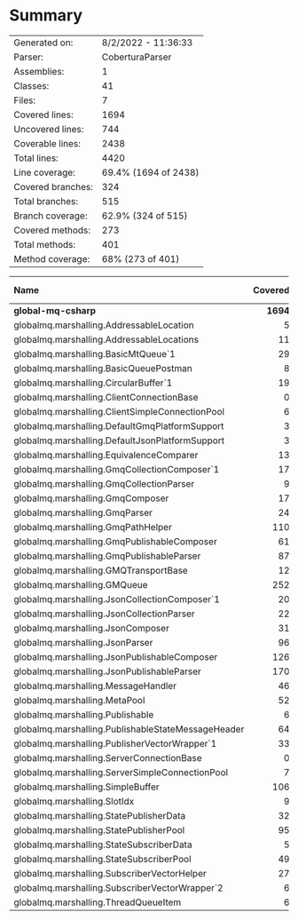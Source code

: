 ﻿# Summary
|||
|:---|:---|
| Generated on: | 8/2/2022 - 11:36:33 |
| Parser: | CoberturaParser |
| Assemblies: | 1 |
| Classes: | 41 |
| Files: | 7 |
| Covered lines: | 1694 |
| Uncovered lines: | 744 |
| Coverable lines: | 2438 |
| Total lines: | 4420 |
| Line coverage: | 69.4% (1694 of 2438) |
| Covered branches: | 324 |
| Total branches: | 515 |
| Branch coverage: | 62.9% (324 of 515) |
| Covered methods: | 273 |
| Total methods: | 401 |
| Method coverage: | 68% (273 of 401) |

|**Name**|**Covered**|**Uncovered**|**Coverable**|**Total**|**Line coverage**|**Covered**|**Total**|**Branch coverage**|**Covered**|**Total**|**Method coverage**|
|:---|---:|---:|---:|---:|---:|---:|---:|---:|---:|---:|---:|
|**global-mq-csharp**|**1694**|**744**|**2438**|**32286**|**69.4%**|**324**|**515**|**62.9%**|**273**|**401**|**68%**|
|globalmq.marshalling.AddressableLocation|5|0|5|1339|100%|0|0||1|1|100%|
|globalmq.marshalling.AddressableLocations|11|10|21|1339|52.3%|1|4|25%|3|4|75%|
|globalmq.marshalling.BasicMtQueue`1|29|11|40|170|72.5%|9|12|75%|3|4|75%|
|globalmq.marshalling.BasicQueuePostman|8|0|8|170|100%|0|0||2|2|100%|
|globalmq.marshalling.CircularBuffer`1|19|0|19|170|100%|1|2|50%|5|5|100%|
|globalmq.marshalling.ClientConnectionBase|0|35|35|867|0%|0|2|0%|0|11|0%|
|globalmq.marshalling.ClientSimpleConnectionPool|6|71|77|867|7.7%|0|6|0%|3|8|37.5%|
|globalmq.marshalling.DefaultGmqPlatformSupport|3|1|4|1339|75%|0|0||3|4|75%|
|globalmq.marshalling.DefaultJsonPlatformSupport|3|1|4|1339|75%|0|0||3|4|75%|
|globalmq.marshalling.EquivalenceComparer|13|4|17|276|76.4%|10|16|62.5%|1|1|100%|
|globalmq.marshalling.GmqCollectionComposer`1|17|6|23|276|73.9%|6|10|60%|4|6|66.6%|
|globalmq.marshalling.GmqCollectionParser|9|0|9|276|100%|2|2|100%|2|2|100%|
|globalmq.marshalling.GmqComposer|17|21|38|550|44.7%|0|0||6|13|46.1%|
|globalmq.marshalling.GmqParser|24|43|67|550|35.8%|4|12|33.3%|6|18|33.3%|
|globalmq.marshalling.GmqPathHelper|110|14|124|1339|88.7%|48|70|68.5%|5|5|100%|
|globalmq.marshalling.GmqPublishableComposer|61|7|68|954|89.7%|4|4|100%|19|22|86.3%|
|globalmq.marshalling.GmqPublishableParser|87|4|91|954|95.6%|6|6|100%|19|21|90.4%|
|globalmq.marshalling.GMQTransportBase|12|30|42|1339|28.5%|0|4|0%|2|5|40%|
|globalmq.marshalling.GMQueue|252|154|406|1339|62%|35|77|45.4%|26|35|74.2%|
|globalmq.marshalling.JsonCollectionComposer`1|20|6|26|276|76.9%|8|12|66.6%|4|6|66.6%|
|globalmq.marshalling.JsonCollectionParser|22|1|23|276|95.6%|5|6|83.3%|2|2|100%|
|globalmq.marshalling.JsonComposer|31|21|52|550|59.6%|0|0||9|16|56.2%|
|globalmq.marshalling.JsonParser|96|78|174|550|55.1%|49|70|70%|14|29|48.2%|
|globalmq.marshalling.JsonPublishableComposer|126|1|127|954|99.2%|27|28|96.4%|22|22|100%|
|globalmq.marshalling.JsonPublishableParser|170|5|175|954|97.1%|31|36|86.1%|21|21|100%|
|globalmq.marshalling.MessageHandler|46|4|50|276|92%|10|14|71.4%|7|7|100%|
|globalmq.marshalling.MetaPool|52|21|73|867|71.2%|3|11|27.2%|11|14|78.5%|
|globalmq.marshalling.Publishable|6|0|6|954|100%|0|0||1|1|100%|
|globalmq.marshalling.PublishableStateMessageHeader|64|15|79|1339|81%|24|39|61.5%|3|3|100%|
|globalmq.marshalling.PublisherVectorWrapper`1|33|22|55|954|60%|1|2|50%|5|15|33.3%|
|globalmq.marshalling.ServerConnectionBase|0|14|14|867|0%|0|0||0|5|0%|
|globalmq.marshalling.ServerSimpleConnectionPool|7|60|67|867|10.4%|0|6|0%|3|7|42.8%|
|globalmq.marshalling.SimpleBuffer|106|36|142|264|74.6%|16|24|66.6%|24|31|77.4%|
|globalmq.marshalling.SlotIdx|9|11|20|1339|45%|1|4|25%|4|9|44.4%|
|globalmq.marshalling.StatePublisherData|32|1|33|867|96.9%|0|0||9|10|90%|
|globalmq.marshalling.StatePublisherPool|95|7|102|867|93.1%|10|14|71.4%|7|7|100%|
|globalmq.marshalling.StateSubscriberData|5|0|5|867|100%|0|0||1|1|100%|
|globalmq.marshalling.StateSubscriberPool|49|4|53|867|92.4%|8|12|66.6%|7|7|100%|
|globalmq.marshalling.SubscriberVectorHelper|27|1|28|954|96.4%|5|6|83.3%|1|1|100%|
|globalmq.marshalling.SubscriberVectorWrapper`2|6|23|29|954|20.6%|0|4|0%|3|14|21.4%|
|globalmq.marshalling.ThreadQueueItem|6|1|7|170|85.7%|0|0||2|2|100%|
